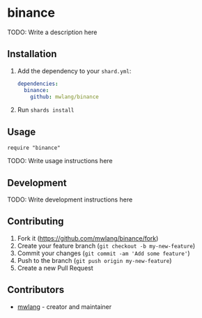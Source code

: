 # binance

TODO: Write a description here

## Installation

1. Add the dependency to your `shard.yml`:

   ```yaml
   dependencies:
     binance:
       github: mwlang/binance
   ```

2. Run `shards install`

## Usage

```crystal
require "binance"
```

TODO: Write usage instructions here

## Development

TODO: Write development instructions here

## Contributing

1. Fork it (<https://github.com/mwlang/binance/fork>)
2. Create your feature branch (`git checkout -b my-new-feature`)
3. Commit your changes (`git commit -am 'Add some feature'`)
4. Push to the branch (`git push origin my-new-feature`)
5. Create a new Pull Request

## Contributors

- [mwlang](https://github.com/mwlang) - creator and maintainer
